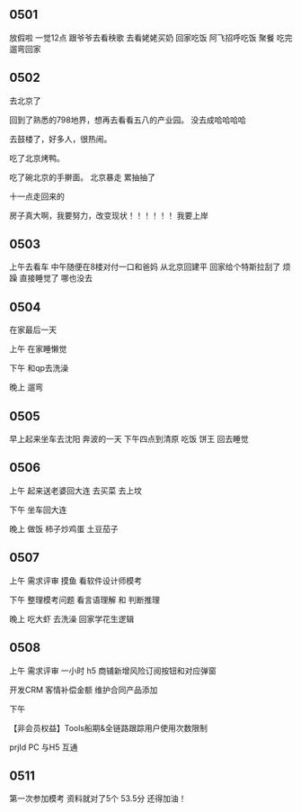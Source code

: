## 0501

放假啦
一觉12点
跟爷爷去看秧歌
去看姥姥买奶
回家吃饭
阿飞招呼吃饭
聚餐
吃完遛弯回家

## 0502

去北京了

回到了熟悉的798地界，想再去看看五八的产业园。 没去成哈哈哈哈

去鼓楼了，好多人，很热闹。

吃了北京烤鸭。

吃了碗北京的手擀面。
北京暴走 累抽抽了

十一点走回来的

房子真大啊，我要努力，改变现状！！！！！！
我要上岸

## 0503

上午去看车
中午随便在8楼对付一口和爸妈
从北京回建平
回家给个特斯拉刮了
烦躁
直接睡觉了 哪也没去

## 0504

在家最后一天

上午
在家睡懒觉

下午
和qp去洗澡

晚上
遛弯

## 0505

早上起来坐车去沈阳
奔波的一天
下午四点到清原
吃饭 饼王
回去睡觉

## 0506

上午
起来送老婆回大连
去买菜
去上坟

下午
坐车回大连

晚上
做饭
柿子炒鸡蛋 土豆茄子

## 0507

上午 需求评审
摸鱼 看软件设计师模考

下午
整理模考问题
看言语理解 和 判断推理

晚上
吃大虾
去洗澡
回家学花生逻辑

## 0508

上午 需求评审 一小时 h5 商铺新增风险订阅按钮和对应弹窗

开发CRM 客情补偿金额 维护合同产品添加

下午

【非会员权益】Tools船期&全链路跟踪用户使用次数限制

prjId PC 与H5 互通

## 0511

第一次参加模考
资料就对了5个 53.5分
还得加油！
